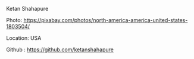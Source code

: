 Ketan Shahapure

Photo: https://pixabay.com/photos/north-america-america-united-states-1803504/

Location: USA

Github : https://github.com/ketanshahapure
